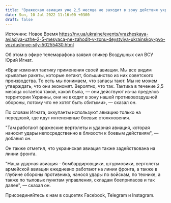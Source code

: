 ```yaml
---
title: "Вражеская авиация уже 2,5 месяца не заходит в зону действия украинской ПВО — Воздушные силы"
date: Sun, 10 Jul 2022 11:16:00 +0300
draft: false
---
```

Источник: Новое Время https://nv.ua/ukraine/events/vrazheskaya-aviaciya-uzhe-2-5-mesyaca-ne-zahodit-v-zonu-deystviya-ukrainskoy-pvo-vozdushnye-sily-50255430.html


Об этом в эфире телемарафона заявил спикер Воздушных сил ВСУ Юрий Игнат.

 «Враг изменил тактику применения своей авиации. Мы все видим крылатые ракеты, которые летают, большинство из них советского производства. То есть мы понимаем, что запасы тают. Мы не можем утверждать, что они экономят. Вероятно, что так. Тактика в течение 2,5 месяца остается такой, какой была, — они действуют из-за пределов территории Украины, они не входят в зону нашей противовоздушной обороны, потому что не хотят быть сбитыми», — сказал он.

По словам Игната, оккупанты используют авиацию только на передовой, где идут интенсивные боевые столкновения.

"Там работают вражеские вертолеты и ударная авиация, которая наносит удары непосредственно в близости к боевым действиям", — добавил он.

Он также отметил, что украинская авиация также задействована на линии фронта.

 "Наша ударная авиация - бомбардировщики, штурмовики, вертолеты армейской авиации ежедневно работают на линии фронта, а также в глубине обороны противника, нанося удары по войскам, по технике, а также по тыловых пунктам управления, складам боеприпасов и так далее", — сказал он.

Присоединяйтесь к нам в соцсетях Facebook, Telegram и Instagram.
